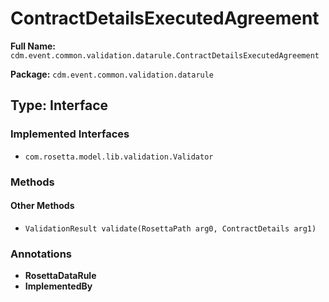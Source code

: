 # ContractDetailsExecutedAgreement

**Full Name:** `cdm.event.common.validation.datarule.ContractDetailsExecutedAgreement`

**Package:** `cdm.event.common.validation.datarule`

## Type: Interface

### Implemented Interfaces

- `com.rosetta.model.lib.validation.Validator`

### Methods

#### Other Methods

- `ValidationResult validate(RosettaPath arg0, ContractDetails arg1)`

### Annotations

- **RosettaDataRule**
- **ImplementedBy**

